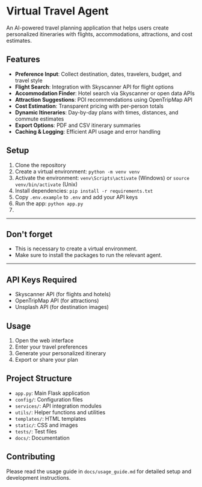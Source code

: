 # Virtual Travel Agent

An AI-powered travel planning application that helps users create personalized itineraries with flights, accommodations, attractions, and cost estimates.

## Features

- **Preference Input**: Collect destination, dates, travelers, budget, and travel style
- **Flight Search**: Integration with Skyscanner API for flight options
- **Accommodation Finder**: Hotel search via Skyscanner or open data APIs
- **Attraction Suggestions**: POI recommendations using OpenTripMap API
- **Cost Estimation**: Transparent pricing with per-person totals
- **Dynamic Itineraries**: Day-by-day plans with times, distances, and commute estimates
- **Export Options**: PDF and CSV itinerary summaries
- **Caching & Logging**: Efficient API usage and error handling

## Setup

1. Clone the repository
2. Create a virtual environment: `python -m venv venv`
3. Activate the environment: `venv\Scripts\activate` (Windows) or `source venv/bin/activate` (Unix)
4. Install dependencies: `pip install -r requirements.txt`
5. Copy `.env.example` to `.env` and add your API keys
6. Run the app: `python app.py`
7. 


--------------------------------------------------------------
## Don't forget
- This is necessary to create a virtual environment.
- Make sure to install the packages to run the relevant agent.
---------------------------------------------------------------



## API Keys Required

- Skyscanner API (for flights and hotels)
- OpenTripMap API (for attractions)
- Unsplash API (for destination images)

## Usage

1. Open the web interface
2. Enter your travel preferences
3. Generate your personalized itinerary
4. Export or share your plan

## Project Structure

- `app.py`: Main Flask application
- `config/`: Configuration files
- `services/`: API integration modules
- `utils/`: Helper functions and utilities
- `templates/`: HTML templates
- `static/`: CSS and images
- `tests/`: Test files
- `docs/`: Documentation

## Contributing

Please read the usage guide in `docs/usage_guide.md` for detailed setup and development instructions.

